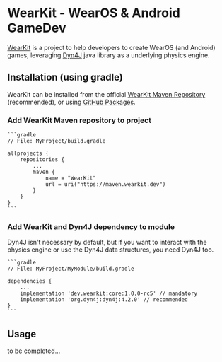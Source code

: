 WearKit - WearOS & Android GameDev
==================================
[WearKit](https://wearkit.dev) is a project to help developers to create
WearOS (and Android) games, leveraging [Dyn4J](https://dyn4j.org) java
library as a underlying physics engine.

## Installation (using gradle)
WearKit can be installed from the official
[WearKit Maven Repository](https://maven.wearkit.dev) (recommended),
or using [GitHub Packages](https://github.com/TocappGames/wearkit/packages).

### Add WearKit Maven repository to project
    ```gradle
    // File: MyProject/build.gradle
        
    allprojects {
        repositories {
            ...
            maven {
                name = "WearKit"
                url = uri("https://maven.wearkit.dev")
            }
        }
    }
    ```

### Add WearKit and Dyn4J dependency to module
Dyn4J isn't necessary by default, but if you want to interact with the
physics engine or use the Dyn4J data structures, you need Dyn4J too.

    ```gradle
    // File: MyProject/MyModule/build.gradle

    dependencies {
        ...
        implementation 'dev.wearkit:core:1.0.0-rc5' // mandatory
        implementation 'org.dyn4j:dyn4j:4.2.0' // recommended
    }
    ```

## Usage
to be completed...